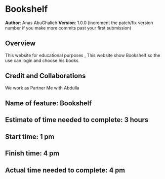 # Bookshelf 

**Author**: Anas AbuGhalieh
**Version**: 1.0.0 (increment the patch/fix version number if you make more commits past your first submission)

## Overview
This website for educational purposes , This website show  Bookshelf so the use can login and  choose his books. 

## Credit and Collaborations
We work as Partner Me with Abdulla 



## Name of feature: Bookshelf

## Estimate of time needed to complete: 3 hours 

 ## Start time: 1 pm

## Finish time: 4 pm

## Actual time needed to complete: 4 pm 